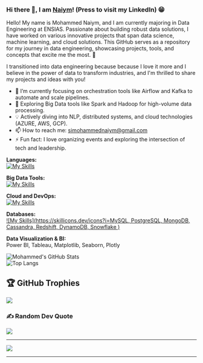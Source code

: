 ### Hi there 👋, I am [Naiym](https://www.linkedin.com/in/Mohammed-NAIYM)! (Press to visit my LinkedIn) 😁

Hello! My name is Mohammed Naiym, and I am currently majoring in Data Engineering at ENSIAS. Passionate about building robust data solutions, I have worked on various innovative projects that span data science, machine learning, and cloud solutions. This GitHub serves as a repository for my journey in data engineering, showcasing projects, tools, and concepts that excite me the most. 🚀

I transitioned into data engineering because because I love it more and I believe in the power of data to transform industries, and I'm thrilled to share my projects and ideas with you!

- 🔭 I’m currently focusing on orchestration tools like Airflow and Kafka to automate and scale pipelines.  
- 🌱 Exploring Big Data tools like Spark and Hadoop for high-volume data processing.  
- 💡 Actively diving into NLP, distributed systems, and cloud technologies (AZURE, AWS, GCP).  
- 📫 How to reach me: simohammednaiym@gmail.com  
- ⚡ Fun fact: I love organizing events and exploring the intersection of tech and leadership.  

**Languages:**  
[![My Skills](https://skillicons.dev/icons?i=py,java,scala,c,cpp,bash,sql,html,css)](https://skillicons.dev)

**Big Data Tools:**  
[![My Skills](https://skillicons.dev/icons?i=hadoop,spark,hive,hbase,kafka,airflow  )](https://skillicons.dev)

**Cloud and DevOps:**  
[![My Skills](https://skillicons.dev/icons?i=docker,kubernetes,azure,aws,gcp,gitlab)](https://skillicons.dev)

**Databases:**  
[![My Skills](https://skillicons.dev/icons?i=MySQL, PostgreSQL, MongoDB, Cassandra, Redshift, DynamoDB, Snowflake  )](https://skillicons.dev)
  

**Data Visualization & BI:**  
Power BI, Tableau, Matplotlib, Seaborn, Plotly  

![Mohammed's GitHub Stats](https://github-readme-stats.vercel.app/api?username=SimedNaiym&count_private=true&show_icons=true&include_all_commits=true)  
![Top Langs](https://github-readme-stats.vercel.app/api/top-langs/?username=SimedNaiym&hide=TeX&layout=compact)
## 🏆 GitHub Trophies
![](https://github-profile-trophy.vercel.app/?username=anasaadi02&theme=radical&no-frame=true&no-bg=true&margin-w=4)

### ✍️ Random Dev Quote
![](https://quotes-github-readme.vercel.app/api?type=horizontal&theme=gruvbox)

---
[![](https://visitcount.itsvg.in/api?id=anasaadi02&icon=0&color=0)](https://visitcount.itsvg.in)

---
